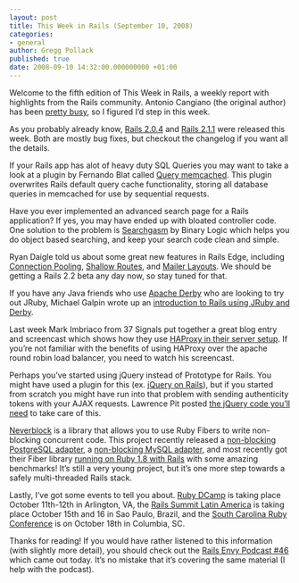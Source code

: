```yaml
---
layout: post
title: This Week in Rails (September 10, 2008)
categories:
- general
author: Gregg Pollack
published: true
date: 2008-09-10 14:32:00.000000000 +01:00
---
```

<p>Welcome to the fifth edition of This Week in Rails, a weekly report with highlights from the Rails community.  Antonio Cangiano (the original author) has been <a href="http://antoniocangiano.com/2008/09/09/a-status-update/">pretty busy</a>, so I figured I&#8217;d step in this week.</p>
<p>As you probably already know, <a href="http://weblog.rubyonrails.org/2008/9/3/rails-2-0-4-maintenance-release">Rails 2.0.4</a> and <a href="http://weblog.rubyonrails.org/2008/9/5/rails-2-1-1-lots-of-bug-fixes">Rails 2.1.1</a> were released this week.  Both are mostly bug fixes, but checkout the changelog if you want all the details.</p>
<p>If your Rails app has alot of heavy duty <span class="caps">SQL</span> Queries you may want to take a look at a plugin by Fernando Blat called <a href="http://www.inwebwetrust.net/post/2008/09/08/query-memcached">Query memcached</a>.   This plugin overwrites Rails default query cache functionality, storing all database queries in memcached for use by sequential requests.</p>
<p>Have you ever implemented an advanced search page for a Rails application? If yes, you may have ended up with bloated controller code.  One solution to the problem is <a href="http://www.binarylogic.com/2008/9/1/searchgasm-released">Searchgasm</a> by Binary Logic which helps you do object based searching, and keep your search code clean and simple.</p>
<p>Ryan Daigle told us about some great new features in Rails Edge, including <a href="http://ryandaigle.com/articles/2008/9/7/what-s-new-in-edge-rails-connection-pools">Connection Pooling</a>, <a href="http://ryandaigle.com/articles/2008/9/7/what-s-new-in-edge-rails-shallow-routes">Shallow Routes</a>, and <a href="http://ryandaigle.com/articles/2008/9/7/what-s-new-in-edge-rails-mailer-layouts">Mailer Layouts</a>.  We should be getting a Rails 2.2 beta any day now, so stay tuned for that.</p>
<p>If you have any Java friends who use <a href="http://db.apache.org/derby/">Apache Derby</a> who are looking to try out JRuby, Michael Galpin wrote up an <a href="http://www.ibm.com/developerworks/opensource/library/os-ad-prototype-jruby/index.html?ca=dgr-btw01os-ad-prototype-jruby&amp;S_TACT=105AGX59&amp;S_CMP=GRsitebtw01">introduction to Rails using JRuby and Derby</a>.</p>
<p>Last week Mark Imbriaco from 37 Signals put together a great blog entry and screencast which shows how they use <a href="http://www.37signals.com/svn/posts/1073-nuts-bolts-haproxy">HAProxy in their server setup</a>.  If you&#8217;re not familiar with the benefits of using HAProxy over the apache round robin load balancer, you need to watch his screencast.</p>
<p>Perhaps you&#8217;ve started using jQuery instead of Prototype for Rails.  You might have used a plugin for this (ex. <a href="http://ennerchi.com/projects/jrails">jQuery on Rails</a>), but if you started from scratch you might have run into that problem with sending authenticity tokens with your <span class="caps">AJAX</span> requests.  Lawrence Pit posted <a href="http://blog.lawrencepit.com/2008/09/04/unobtrusive-jquery-rails/">the jQuery code you&#8217;ll need</a> to take care of this.</p>
<p><a href="http://www.espace.com.eg/neverblock/">Neverblock</a> is a library that allows you to use Ruby Fibers to write non-blocking concurrent code.  This project recently released a <a href="http://www.espace.com.eg/neverblock/blog/2008/08/24/neverblock-and-activerecord-concurrent-db-access-without-threads/">non-blocking PostgreSQL adapter</a>, a <a href="http://www.espace.com.eg/neverblock/blog/2008/08/28/neverblock-mysql-support/">non-blocking MySQL adapter</a>, and most recently got their Fiber library <a href="http://www.espace.com.eg/neverblock/blog/2008/09/04/neverblock-instant-scaling-for-your-rails-apps/">running on Ruby 1.8 with Rails</a> with some amazing benchmarks!  It&#8217;s still a very young project, but it&#8217;s one more step towards a safely multi-threaded Rails stack.</p>
<p>Lastly, I&#8217;ve got some events to tell you about.  <a href="http://rubydcamp.org/">Ruby DCamp</a> is taking place October 11th-12th in Arlington, VA, the <a href="http://site.locaweb.com.br/railssummit/?language=7">Rails Summit Latin America</a> is taking place October 15th and 16 in Sao Paulo, Brazil, and the <a href="http://scrubyconf.colaruby.org/">South Carolina Ruby Conference</a> is on October 18th in Columbia, SC.</p>
<p>Thanks for reading! If you would have rather listened to this information (with slightly more detail), you should check out the <a href="http://www.railsenvy.com/2008/9/10/rails-envy-podcast-episode-046-09-10-2008">Rails Envy Podcast #46</a> which came out today.  It&#8217;s no mistake that it&#8217;s covering the same material (I help with the podcast).</p>